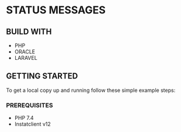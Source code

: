 # STATUS MESSAGES

## BUILD WITH 
- PHP
- ORACLE
- LARAVEL

## GETTING STARTED
To get a local copy up and running follow these simple example steps:

### PREREQUISITES 
- PHP 7.4
- Instatclient v12
